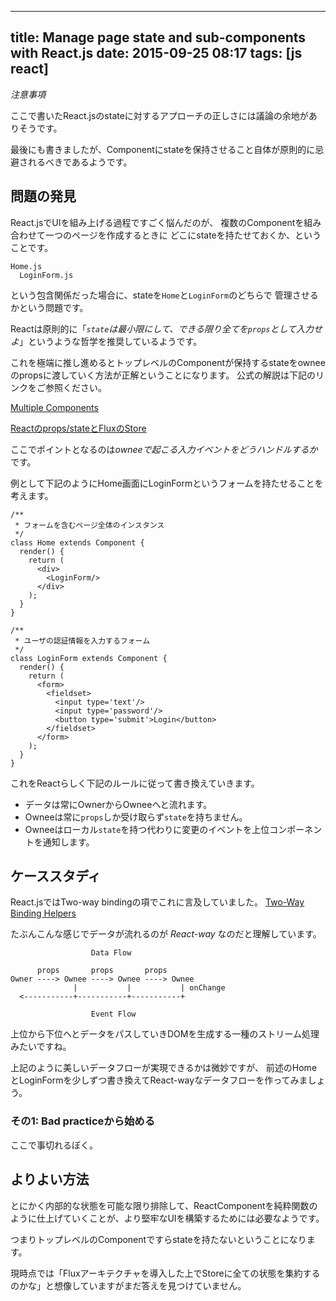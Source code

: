 ------------------
title: Manage page state and sub-components with React.js
date: 2015-09-25 08:17
tags: [js react]
------------------

*注意事項*

ここで書いたReact.jsのstateに対するアプローチの正しさには議論の余地がありそうです。

最後にも書きましたが、Componentにstateを保持させること自体が原則的に忌避されるべきであるようです。

問題の発見
--------------

React.jsでUIを組み上げる過程ですごく悩んだのが、
複数のComponentを組み合わせて一つのページを作成するときに
どこにstateを持たせておくか、ということです。

```
Home.js
  LoginForm.js
```

という包含関係だった場合に、stateを`Home`と`LoginForm`のどちらで
管理させるかという問題です。

Reactは原則的に「_`state`は最小限にして、できる限り全てを`props`として入力せよ_」というような哲学を推奨しているようです。

これを極端に推し進めるとトップレベルのComponentが保持するstateをowneeのpropsに渡していく方法が正解ということになります。
公式の解説は下記のリンクをご参照ください。

[Multiple Components](https://facebook.github.io/react/docs/multiple-components.html#data-flow)

[Reactのprops/stateとFluxのStore](http://mizchi.hatenablog.com/entry/2015/08/24/233919)

ここでポイントとなるのは*owneeで起こる入力イベントをどうハンドルするか*です。

例として下記のようにHome画面にLoginFormというフォームを持たせることを考えます。

```
/**
 * フォームを含むページ全体のインスタンス
 */
class Home extends Component {
  render() {
    return (
      <div>
        <LoginForm/>
      </div>
    );
  }
}

/**
 * ユーザの認証情報を入力するフォーム
 */
class LoginForm extends Component {
  render() {
    return (
      <form>
        <fieldset>
          <input type='text'/>
          <input type='password'/>
          <button type='submit'>Login</button>
        </fieldset>
      </form>
    );
  }
}

```

これをReactらしく下記のルールに従って書き換えていきます。

* データは常にOwnerからOwneeへと流れます。
* Owneeは常に`props`しか受け取らず`state`を持ちません。
* Owneeはローカル`state`を持つ代わりに変更のイベントを上位コンポーネントを通知します。

ケーススタディ
-------------

React.jsではTwo-way bindingの項でこれに言及していました。
[Two-Way Binding Helpers](https://facebook.github.io/react/docs/two-way-binding-helpers.html)

たぶんこんな感じでデータが流れるのが _React-way_ なのだと理解しています。

```
                  Data Flow

      props       props       props
Owner ----> Ownee ----> Ownee ----> Ownee
              |           |           | onChange
  <-----------+-----------+-----------+

                  Event Flow
```

上位から下位へとデータをパスしていきDOMを生成する一種のストリーム処理みたいですね。

上記のように美しいデータフローが実現できるかは微妙ですが、
前述のHomeとLoginFormを少しずつ書き換えてReact-wayなデータフローを作ってみましょう。


### その1: Bad practiceから始める

ここで事切れるぼく。


よりよい方法
------------

とにかく内部的な状態を可能な限り排除して、ReactComponentを純粋関数のように仕上げていくことが、より堅牢なUIを構築するためには必要なようです。

つまりトップレベルのComponentですらstateを持たないということになります。

現時点では「Fluxアーキテクチャを導入した上でStoreに全ての状態を集約するのかな」と想像していますがまだ答えを見つけていません。
